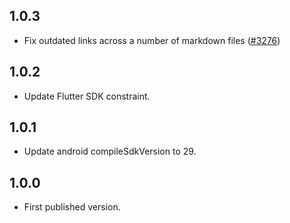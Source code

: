 ## 1.0.3

* Fix outdated links across a number of markdown files ([#3276](https://github.com/flutter/plugins/pull/3276))

## 1.0.2

* Update Flutter SDK constraint.

## 1.0.1

* Update android compileSdkVersion to 29.

## 1.0.0

* First published version.
